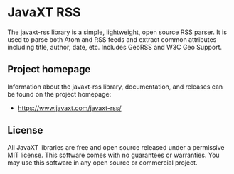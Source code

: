 # JavaXT RSS
The javaxt-rss library is a simple, lightweight, open source RSS parser. It is used to parse both Atom and RSS feeds and extract common attributes including title, author, date, etc. Includes GeoRSS and W3C Geo Support.

## Project homepage
Information about the javaxt-rss library, documentation, and releases can be found on the project homepage:
 - <a href="https://www.javaxt.com/javaxt-rss/">https://www.javaxt.com/javaxt-rss/</a>

## License
All JavaXT libraries are free and open source released under a permissive MIT license. This software comes with no guarantees or warranties. You may use this software in any open source or commercial project. 
